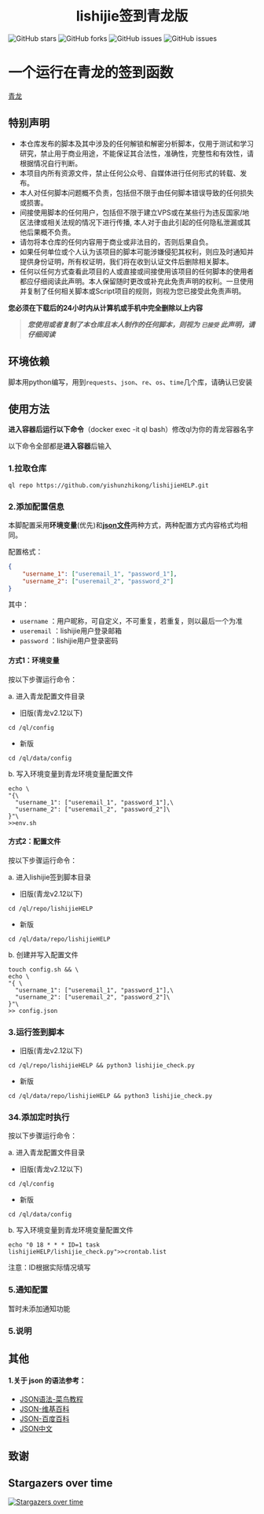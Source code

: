<div align="center"> 
<h1 align="center">lishijie签到青龙版</h1>
</div>

![GitHub stars](https://img.shields.io/github/stars/yishunzhikong/lishijieHELP?style=flat-square)
![GitHub forks](https://img.shields.io/github/forks/yishunzhikong/lishijieHELP?style=flat-square)
![GitHub issues](https://img.shields.io/github/issues/yishunzhikong/lishijieHELP?style=flat-square)
![GitHub issues](https://img.shields.io/github/languages/code-size/yishunzhikong/lishijieHELP?style=flat-square)

# 一个运行在青龙的签到函数

[青龙](https://github.com/whyour/qinglong.git)

## 特别声明

- 本仓库发布的脚本及其中涉及的任何解锁和解密分析脚本，仅用于测试和学习研究，禁止用于商业用途，不能保证其合法性，准确性，完整性和有效性，请根据情况自行判断。
- 本项目内所有资源文件，禁止任何公众号、自媒体进行任何形式的转载、发布。
- 本人对任何脚本问题概不负责，包括但不限于由任何脚本错误导致的任何损失或损害。
- 间接使用脚本的任何用户，包括但不限于建立VPS或在某些行为违反国家/地区法律或相关法规的情况下进行传播, 本人对于由此引起的任何隐私泄漏或其他后果概不负责。
- 请勿将本仓库的任何内容用于商业或非法目的，否则后果自负。
- 如果任何单位或个人认为该项目的脚本可能涉嫌侵犯其权利，则应及时通知并提供身份证明，所有权证明，我们将在收到认证文件后删除相关脚本。
- 任何以任何方式查看此项目的人或直接或间接使用该项目的任何脚本的使用者都应仔细阅读此声明。本人保留随时更改或补充此免责声明的权利。一旦使用并复制了任何相关脚本或Script项目的规则，则视为您已接受此免责声明。

**您必须在下载后的24小时内从计算机或手机中完全删除以上内容**

> ***您使用或者复制了本仓库且本人制作的任何脚本，则视为 `已接受` 此声明，请仔细阅读***

## 环境依赖

脚本用python编写，用到`requests`、`json`、`re`、`os`、`time`几个库，请确认已安装

## 使用方法

**进入容器后运行以下命令**（docker exec -it ql bash）修改ql为你的青龙容器名字

以下命令全部都是**进入容器**后输入

### 1.拉取仓库

```
ql repo https://github.com/yishunzhikong/lishijieHELP.git
```

### 2.添加配置信息

本脚配置采用**环境变量**(优先)和[**json文件**](https://www.runoob.com/json/json-syntax.html)两种方式，两种配置方式内容格式均相同。

配置格式：

```json
{
	"username_1": ["useremail_1", "password_1"],
	"username_2": ["useremail_2", "password_2"]
}
```

其中：
  - `username` ：用户昵称，可自定义，不可重复，若重复，则以最后一个为准
  - `useremail` ：lishijie用户登录邮箱
  - `password` ：lishijie用户登录密码

#### 方式1：环境变量

按以下步骤运行命令：

a. 进入青龙配置文件目录

  - 旧版(青龙v2.12以下)

  ```shell
  cd /ql/config
  ```

  - 新版

  ```shell
  cd /ql/data/config
  ```

b. 写入环境变量到青龙环境变量配置文件

  ```shell
  echo \
  "{\
    "username_1": ["useremail_1", "password_1"],\
    "username_2": ["useremail_2", "password_2"]\
  }"\
  >>env.sh
  ```

#### 方式2：配置文件

按以下步骤运行命令：

a. 进入lishijie签到脚本目录

  - 旧版(青龙v2.12以下)

  ```
  cd /ql/repo/lishijieHELP
  ```

  - 新版

  ```
  cd /ql/data/repo/lishijieHELP
  ```

b. 创建并写入配置文件

  ```shell
  touch config.sh && \
  echo \
  "{ \
    "username_1": ["useremail_1", "password_1"],\
    "username_2": ["useremail_2", "password_2"]\
  }"\
  >> config.json
  ```

### 3.运行签到脚本

- 旧版(青龙v2.12以下)

```shell
cd /ql/repo/lishijieHELP && python3 lishijie_check.py
```

- 新版

```shell
cd /ql/data/repo/lishijieHELP && python3 lishijie_check.py
```

### 34.添加定时执行

按以下步骤运行命令：

a. 进入青龙配置文件目录

  - 旧版(青龙v2.12以下)

  ```shell
  cd /ql/config
  ```

  - 新版

  ```shell
  cd /ql/data/config
  ```

b. 写入环境变量到青龙环境变量配置文件

  ```shell
  echo "0 18 * * * ID=1 task lishijieHELP/lishijie_check.py">>crontab.list
  ```

  注意：ID根据实际情况填写

### 5.通知配置

暂时未添加通知功能

### 5.说明

## 其他

#### 1.关于 json 的语法参考：

* [JSON语法-菜鸟教程](https://www.runoob.com/json/json-syntax.html)
* [JSON-维基百科](https://zh.m.wikipedia.org/zh/JSON)
* [JSON-百度百科](https://baike.baidu.com/item/JSON/2462549)
* [JSON中文](https://www.json.org/json-zh.html)

## 致谢

## Stargazers over time

[![Stargazers over time](https://starchart.cc/yishunzhikong/lishijieHELP.svg)](https://starchart.cc/yishunzhikong/lishijieHELP)

